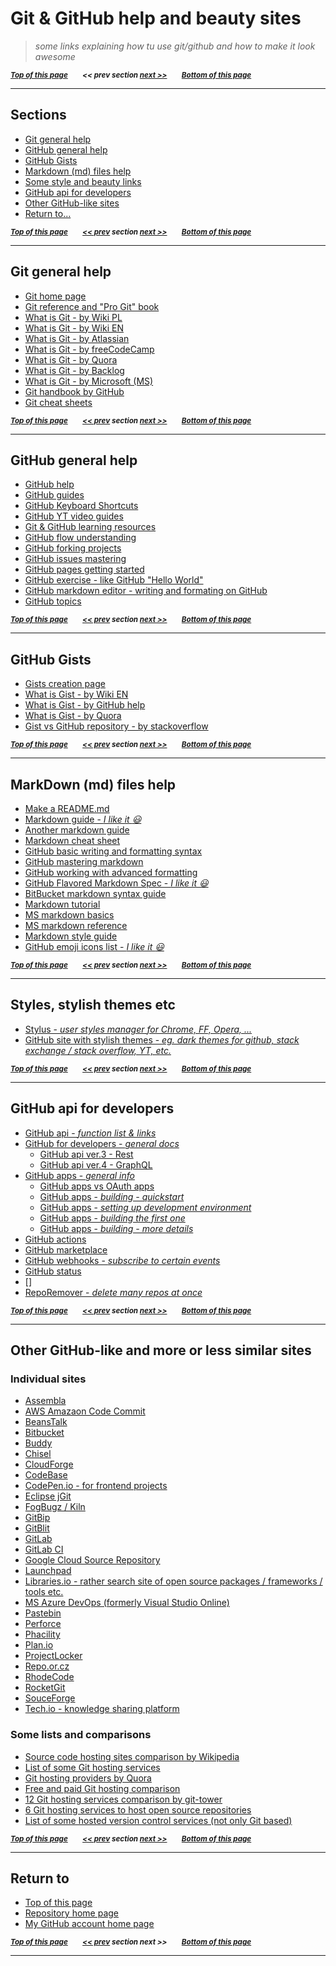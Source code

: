  <a name="pgtop">

# Git & GitHub help and beauty sites</a>

> _some links explaining how tu use git/github and how to make it look awesome_

<sub>**_[Top of this page](#pgtop)&emsp;&emsp;<< prev section [next >>](#0)&emsp;&emsp;[Bottom of this page](#returnto)_**</sub>

---

<a name="0"><a name="sections">

## Sections</a></a>

- [Git general help](#gitgenhlp)
- [GitHub general help](#githubgenhlp)
- [GitHub Gists](#githubgists)
- [Markdown (md) files help](#mdhlp)
- [Some style and beauty links](#stls)
- [GitHub api for developers](#devapi)
- [Other GitHub-like sites](#othersites)
- [Return to...](#returnto)

<sub>**_[Top of this page](#pgtop)&emsp;&emsp;[<< prev](#pgtop) section [next >>](#1)&emsp;&emsp;[Bottom of this page](#returnto)_**</sub>

---

<a name ="1"><a name="gitgenhlp">

## Git general help</a></a>

- [Git home page](https://git-scm.com/)
- [Git reference and "Pro Git" book](https://git-scm.com/doc)
- [What is Git - by Wiki PL](<https://pl.wikipedia.org/wiki/Git_(oprogramowanie)>)
- [What is Git - by Wiki EN](https://en.wikipedia.org/wiki/Git)
- [What is Git - by Atlassian](https://www.atlassian.com/git/tutorials/what-is-git)
- [What is Git - by freeCodeCamp](https://medium.freecodecamp.org/what-is-git-and-how-to-use-it-c341b049ae61)
- [What is Git - by Quora](https://www.quora.com/What-is-Git-and-why-should-I-use-it)
- [What is Git - by Backlog](https://backlog.com/git-tutorial/what-is-git/)
- [What is Git - by Microsoft (MS)](https://docs.microsoft.com/en-us/azure/devops/learn/git/what-is-git)
- [Git handbook by GitHub](https://guides.github.com/introduction/git-handbook/)
- [Git cheat sheets](https://services.github.com/on-demand/resources/cheatsheets/)

<sub>**_[Top of this page](#pgtop)&emsp;&emsp;[\<\< prev](#0) section [next >>](#2)&emsp;&emsp;[Bottom of this page](#returnto)_**</sub>

---

<a name ="2"><a name="githubgenhlp">

## GitHub general help</a></a>

- [GitHub help](https://help.github.com/en)
- [GitHub guides](https://guides.github.com/)
- [GitHub Keyboard Shortcuts](https://help.github.com/en/articles/using-keyboard-shortcuts)
- [GitHub YT video guides](https://www.youtube.com/githubguides)
- [Git & GitHub learning resources](https://help.github.com/en/articles/git-and-github-learning-resources)
- [GitHub flow understanding](https://guides.github.com/introduction/flow/)
- [GitHub forking projects](https://guides.github.com/activities/forking/)
- [GitHub issues mastering](https://guides.github.com/features/issues/)
- [GitHub pages getting started](https://guides.github.com/features/pages/)
- [GitHub exercise - like GitHub "Hello World"](https://guides.github.com/activities/hello-world/)
- [GitHub markdown editor - writing and formating on GitHub](https://help.github.com/en/articles/about-writing-and-formatting-on-github)
- [GitHub topics](https://github.com/topics/)

<sub>**_[Top of this page](#pgtop)&emsp;&emsp;[<< prev](#1) section [next >>](#3)&emsp;&emsp;[Bottom of this page](#returnto)_**</sub>

---

<a name ="3"><a name="githubgists">

## GitHub Gists</a></a>

- [Gists creation page](https://gist.github.com/)
- [What is Gist - by Wiki EN](https://en.wikipedia.org/wiki/GitHub#Gists)
- [What is Gist - by GitHub help](https://help.github.com/en/articles/about-gists)
- [What is Gist - by Quora](https://www.quora.com/What-is-a-GitHub-gist)
- [Gist vs GitHub repository - by stackoverflow](https://stackoverflow.com/questions/6767518/what-is-the-difference-between-github-and-gist)

<sub>**_[Top of this page](#pgtop)&emsp;&emsp;[<< prev](#2) section [next >>](#4)&emsp;&emsp;[Bottom of this page](#returnto)_**</sub>

---

<a name ="4"><a name="mdhlp">

## MarkDown (md) files help</a></a>

- [Make a README.md](https://www.makeareadme.com/)
- [Markdown guide - _I like it :smiley:_](https://www.markdownguide.org/)
- [Another markdown guide](https://markdown-guide.readthedocs.io/en/latest/basics.html)
- [Markdown cheat sheet](https://github.com/adam-p/markdown-here/wiki/Markdown-Cheatsheet)
- [GitHub basic writing and formatting syntax](https://help.github.com/en/articles/basic-writing-and-formatting-syntax)
- [GitHub mastering markdown](https://guides.github.com/features/mastering-markdown/)
- [GitHub working with advanced formatting](https://help.github.com/en/articles/working-with-advanced-formatting)
- [GitHub Flavored Markdown Spec - _I like it :smiley:_](https://github.github.com/gfm/)
- [BitBucket markdown syntax guide](https://confluence.atlassian.com/bitbucketserver/markdown-syntax-guide-776639995.html)
- [Markdown tutorial](https://www.markdowntutorial.com/)
- [MS markdown basics](https://docs.microsoft.com/pl-pl/contribute/how-to-write-use-markdown)
- [MS markdown reference](https://docs.microsoft.com/pl-pl/contribute/markdown-reference)
- [Markdown style guide](http://www.cirosantilli.com/markdown-style-guide/)
- [GitHub emoji icons list - _I like it :smiley:_](https://gist.github.com/rxaviers/7360908)

<sub>**_[Top of this page](#pgtop)&emsp;&emsp;[<< prev](#3) section [next >>](#5)&emsp;&emsp;[Bottom of this page](#returnto)_**</sub>

---

<a name ="5"><a name="stls">

## Styles, stylish themes etc</a></a>

- [Stylus - _user styles manager for Chrome, FF, Opera, ..._](https://github.com/openstyles/stylus/)
- [GitHub site with stylish themes - _eg. dark themes for github, stack exchange / stack overflow, YT, etc._](https://github.com/StylishThemes)

<sub>**_[Top of this page](#pgtop)&emsp;&emsp;[<< prev](#4) section [next >>](#6)&emsp;&emsp;[Bottom of this page](#returnto)_**</sub>

---

<a name ="6"><a name="devapi">

## GitHub api for developers</a></a>

- [GitHub api - _function list & links_](https://api.github.com/)
- [GitHub for developers - _general docs_](https://developer.github.com/)
  - [GitHub api ver.3 - Rest](https://developer.github.com/v3/)
  - [GitHub api ver.4 - GraphQL](https://developer.github.com/v4/)
- [GitHub apps - _general info_](https://developer.github.com/apps/)
  - [GitHub apps vs OAuth apps](https://developer.github.com/apps/differences-between-apps/)
  - [GitHub apps - _building - quickstart_](https://developer.github.com/apps/quickstart-guides/)
  - [GitHub apps - _setting up development environment_](https://developer.github.com/apps/quickstart-guides/setting-up-your-development-environment/)
  - [GitHub apps - _building the first one_](https://developer.github.com/apps/quickstart-guides/using-the-github-api-in-your-app/)
  - [GitHub apps - _building - more details_](https://developer.github.com/apps/building-github-apps/creating-a-github-app/)
- [GitHub actions](https://developer.github.com/actions/)
- [GitHub marketplace](https://developer.github.com/marketplace/)
- [GitHub webhooks - _subscribe to certain events_](https://developer.github.com/webhooks/)
- [GitHub status](https://www.githubstatus.com/)
- []
- [RepoRemover - _delete many repos at once_](https://reporemover.xyz/)

<sub>**_[Top of this page](#pgtop)&emsp;&emsp;[<< prev](#5) section [next >>](#7)&emsp;&emsp;[Bottom of this page](#returnto)_**</sub>

---

<a name ="7"><a name="othersites">

## Other GitHub-like and more or less similar sites</a></a>

### Individual sites

- [Assembla](https://www.assembla.com/home)
- [AWS Amazaon Code Commit](https://aws.amazon.com/codecommit/)
- [BeansTalk](https://beanstalkapp.com/)
- [Bitbucket](https://bitbucket.org/)
- [Buddy](https://buddy.works/)
- [Chisel](http://chiselapp.com/)
- [CloudForge](http://www.cloudforge.com/)
- [CodeBase](https://www.codebasehq.com/)
- [CodePen.io - for frontend projects](https://codepen.io/)
- [Eclipse jGit](https://www.eclipse.org/jgit/)
- [FogBugz / Kiln](https://www.fogbugz.com/version-control.html)
- [GitBip](http://gitbip.com/)
- [GitBlit](http://gitblit.com/)
- [GitLab](https://gitlab.com/gitlab-org)
- [GitLab CI](https://about.gitlab.com/product/continuous-integration/)
- [Google Cloud Source Repository](https://cloud.google.com/source-repositories/)
- [Launchpad](https://launchpad.net/)
- [Libraries.io - rather search site of open source packages / frameworks / tools etc.](https://libraries.io/)
- [MS Azure DevOps (formerly Visual Studio Online)](https://azure.microsoft.com/en-us/services/devops/)
- [Pastebin](https://pastebin.com/)
- [Perforce](https://www.perforce.com/)
- [Phacility](https://phacility.com/phabricator/)
- [Plan.io](https://plan.io/)
- [ProjectLocker](https://projectlocker.com/)
- [Repo.or.cz](https://repo.or.cz/)
- [RhodeCode](https://rhodecode.com/)
- [RocketGit](https://rocketgit.com/)
- [SouceForge](https://sourceforge.net/)
- [Tech.io - knowledge sharing platform](https://tech.io/)

### Some lists and comparisons

- [Source code hosting sites comparison by Wikipedia](https://en.wikipedia.org/wiki/Comparison_of_source-code-hosting_facilities)
- [List of some Git hosting services](https://git.wiki.kernel.org/index.php/GitHosting)
- [Git hosting providers by Quora](https://www.quora.com/What-is-the-best-Git-hosting-provider-other-than-GitHub-Why)
- [Free and paid Git hosting comparison](http://comparegithosting.com/)
- [12 Git hosting services comparison by git-tower](https://www.git-tower.com/blog/git-hosting-services-compared/)
- [6 Git hosting services to host open source repositories](https://opensource.com/article/18/8/github-alternatives)
- [List of some hosted version control services (not only Git based)](https://www.slant.co/topics/153/~best-hosted-version-control-services)

<sub>**_[Top of this page](#pgtop)&emsp;&emsp;[<< prev](#6) section [next >>](#8)&emsp;&emsp;[Bottom of this page](#returnto)_**</sub>

---

<a name ="8"><a name="returnto">

## Return to</a></a>

- [Top of this page](#pgtop)
- [Repository home page](../README.md#pgtop)
- [My GitHub account home page](https://github.com/ktprezes)

<sub>**_[Top of this page](#pgtop)&emsp;&emsp;[<< prev](#7) section next >>&emsp;&emsp;[Bottom of this page](#returnto)_**</sub>

---
